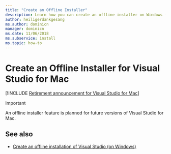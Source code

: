 ```yaml
---
title: "Create an Offline Installer"
description: Learn how you can create an offline installer on Windows for Visual Studio for Mac.
author: heiligerdankgesang 
ms.author: dominicn
manager: dominicn
ms.date: 11/06/2018
ms.subservice: install
ms.topic: how-to
---
```

# Create an Offline Installer for Visual Studio for Mac

 [!INCLUDE [Retirement announcement for Visual Studio for Mac](includes/vsmac-retirement.md)]

> [!IMPORTANT]
> An offline installer feature is planned for future versions of Visual Studio for Mac.

## See also

- [Create an offline installation of Visual Studio (on Windows)](/visualstudio/install/create-an-offline-installation-of-visual-studio)

